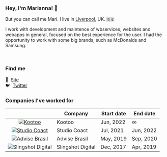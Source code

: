 ### Hey, I'm Marianna! 👋

But you can call me Mari. 
I live in [Liverpool](https://goo.gl/maps/UgTvmy69xTvxgZ2Y6?coh=178571&entry=tt]), UK. 🇬🇧

I work with development and maintence of wbservices, websites and webapps in general, focused on the best experience for the user. I had the opportunity to work with some big brands, such as McDonalds and Samsung.

&nbsp;

### Find me 

🚀 &nbsp;[Site](https://agyrafa.com)<br />
🐦 &nbsp;[Twitter](https://twitter.com/agyrafa)<br />

### Companies I've worked for

|                                                                                           | Company                     | Start date     | End date      |
|:-----------------------------------------------------------------------------------------:|-----------------------------|----------------|---------------|
| [![Kootoo](https://i.imgur.com/FXHYJnA.png)](https://kootoo.co.uk)                        | Kootoo                      | Jun, 2022      | ∞             |
| [![Studio Coact](https://i.imgur.com/O3naiH3.jpg)](https://studiocoact.co.uk)             | Studio Coact                | Jul, 2021      | Jun, 2022     |
| [![Advise Brasil](https://i.imgur.com/7PCNvps.png)](https://advise.com.br)                | Advise Brasil               | May, 2019      | Sep, 2020     |
| ![Slingshot Digital](https://i.imgur.com/wEDuyMS.png)                                     | Slingshot Digital           | Dec, 2017      | Apr, 2019     |

